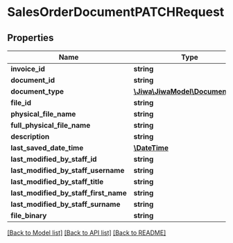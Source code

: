 # SalesOrderDocumentPATCHRequest

## Properties
Name | Type | Description | Notes
------------ | ------------- | ------------- | -------------
**invoice_id** | **string** |  | [optional] 
**document_id** | **string** |  | [optional] 
**document_type** | [**\Jiwa\JiwaModel\DocumentType**](DocumentType.md) |  | [optional] 
**file_id** | **string** |  | [optional] 
**physical_file_name** | **string** |  | [optional] 
**full_physical_file_name** | **string** |  | [optional] 
**description** | **string** |  | [optional] 
**last_saved_date_time** | [**\DateTime**](\DateTime.md) |  | [optional] 
**last_modified_by_staff_id** | **string** |  | [optional] 
**last_modified_by_staff_username** | **string** |  | [optional] 
**last_modified_by_staff_title** | **string** |  | [optional] 
**last_modified_by_staff_first_name** | **string** |  | [optional] 
**last_modified_by_staff_surname** | **string** |  | [optional] 
**file_binary** | **string** |  | [optional] 

[[Back to Model list]](../README.md#documentation-for-models) [[Back to API list]](../README.md#documentation-for-api-endpoints) [[Back to README]](../README.md)


